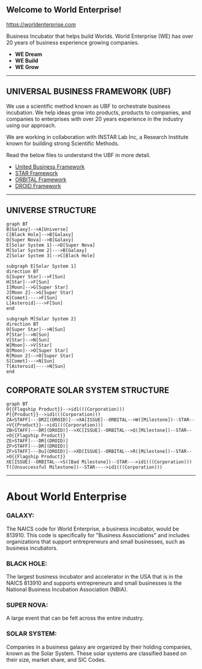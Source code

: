 ## Welcome to World Enterprise!
https://worldenterprise.com

Business Incubator that helps build Worlds. World Enterprise (WE) has over 20 years of business experience growing companies. 
- **WE Dream**
- **WE Build**
- **WE Grow**

<hr>

## UNIVERSAL BUSINESS FRAMEWORK (UBF)
We use a scientific method known as UBF to orchestrate business incubation.  We help ideas grow into products, products to companies, and companies to enterprises with over 20 years experience in the industry using our approach.

We are working in collaboration with INSTAR Lab Inc, a Research Institute known for building strong Scientific Methods.

Read the below files to understand the UBF in more detail.
- [United Business Framework](../Frameworks/UBF.md)
- [STAR Framework](../Frameworks/STAR.md)
- [ORBITAL Framework](../Frameworks/ORBITAL.md)
- [DROID Framework](../Frameworks/DROID.md)

<hr>

## UNIVERSE STRUCTURE

```mermaid 
graph BT
B[Galaxy]-->A[Universe]
C[Black Hole]-->B[Galaxy]
D[Super Nova]-->B[Galaxy]
E[Solar System 1]-->D[Super Nova]
M[Solar System 2]--->B[Galaxy]
Z[Solar System 3]-->C[Black Hole]

subgraph E[Solar System 1]
direction BT
G[Super Star]-->F[Sun]
H[Star]-->F[Sun]
I[Moon]-->G[Super Star]
J[Moon 2]-->G[Super Star]
K[Comet]---->F[Sun]
L[Asteroid]--->F[Sun]
end

subgraph M[Solar System 2]
direction BT
O[Super Star]-->N[Sun]
P[Star]-->N[Sun]
V[Star]-->N[Sun]
W[Moon]-->V[Star]
Q[Moon]-->O[Super Star]
R[Moon 2]-->O[Super Star]
S[Comet]--->N[Sun]
T[Asteroid]---->N[Sun]
end
```

## CORPORATE SOLAR SYSTEM STRUCTURE

```mermaid 
graph BT
O{{Flagship Product}}-->id1(((Corporation)))
P{{Product}}-->id1(((Corporation)))
ZA>STAFF]---DRZ[(DROID)]-->XA[ISSUE]--ORBITAL-->W([Milestone])--STAR-->V{{Product}}-->id1(((Corporation)))
ZB>STAFF]---DR[(DROID)]-->XC[ISSUE]--ORBITAL-->Q([Milestone])--STAR-->O{{Flagship Product}}
ZE>STAFF]---DR[(DROID)]
ZF>STAFF]---DR[(DROID)]
ZF>STAFF]---Du[(DROID)]-->XD[ISSUE]--ORBITAL-->R([Milestone])--STAR-->O{{Flagship Product}}
XE[ISSUE]--ORBITAL-->S([Bad Milestone])--STAR--->id1(((Corporation)))
T([Unsuccessful Milestone])--STAR---->id1(((Corporation)))
```

<hr>

# About World Enterprise
### **GALAXY:**
The NAICS code for World Enterprise, a business incubator, would be 813910. This code is specifically for "Business Associations" and includes organizations that support entrepreneurs and small businesses, such as business incubators. 

### **BLACK HOLE:**
The largest business incubator and accelerator in the USA that is in the NAICS 813910 and supports entrepreneurs and small businesses is the National Business Incubation Association (NBIA).

### **SUPER NOVA:**
A large event that can be felt across the entire industry.

### **SOLAR SYSTEM:**
Companies in a business galaxy are organized by their holding companies, known as the Solar System. These solar systems are classified based on their size, market share, and SIC Codes.
